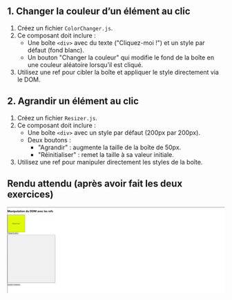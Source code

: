 ## 1. Changer la couleur d’un élément au clic

1. Créez un fichier `ColorChanger.js`.
2. Ce composant doit inclure :
    - Une boîte `<div>` avec du texte ("Cliquez-moi !") et un style par défaut (fond blanc).
    - Un bouton "Changer la couleur" qui modifie le fond de la boîte en une couleur aléatoire lorsqu’il est cliqué.
3. Utilisez une ref pour cibler la boîte et appliquer le style directement via le DOM.

## 2. Agrandir un élément au clic

1. Créez un fichier `Resizer.js`.
2. Ce composant doit inclure :
    - Une boîte `<div>` avec un style par défaut (200px par 200px).
    - Deux boutons :
        - "Agrandir" : augmente la taille de la boîte de 50px.
        - "Réinitialiser" : remet la taille à sa valeur initiale.
3. Utilisez une ref pour manipuler directement les styles de la boîte.

## Rendu attendu (après avoir fait les deux exercices)

<img src="https://github.com/Microleadoff/content/blob/master/lang/fr/courses/Framework%20&%20Librairies/Reactjs-v18/0280%20-%20Manipuler%20le%20DOM%20avec%20les%20Refs/rendu_exo_28_1.png?raw=true" alt="Rendu attendu des exercices">